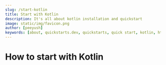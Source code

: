 ```yaml
---
slug: /start-kotlin
title: Start with Kotlin
description: It's all about kotlin installation and quickstart
image: static/img/favicon.png
author: [peeyush]
keywords: [about, quickstarts.dev, quickstarts, quick start, kotlin, html, css]
---
```


# How to start with Kotlin
